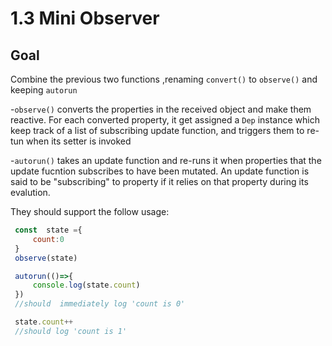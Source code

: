 <!--
 * @Author: your name
 * @Date: 2020-05-18 00:21:29
 * @LastEditTime: 2020-05-18 00:30:46
 * @LastEditors: your name
 * @Description: 
 * @FilePath: /vue-advance/1-reactivity/1.3.md
 * @可以输入预定的版权声明、个性签名、空行等
 -->

# 1.3 Mini Observer
## Goal

Combine the previous two functions ,renaming `convert()` to `observe()` and keeping `autorun`

-`observe()` converts the properties in the received object and make them reactive. For each
converted property, it get assigned a `Dep` instance which keep track  of a list of subscribing 
update function, and triggers them  to re-tun when its setter is invoked


-`autorun()` takes an update function  and re-runs it when properties that the update fucntion 
subscribes to have been mutated. An update function  is said  to be "subscribing" to property if 
it relies on that property during its evalution.


They should support the follow  usage:

``` js
 const  state ={
     count:0
 }
 observe(state)

 autorun(()=>{
     console.log(state.count)
 })
 //should  immediately log 'count is 0'

 state.count++
 //should log 'count is 1'
```